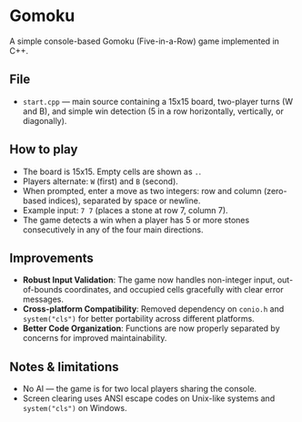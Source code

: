Gomoku
======

A simple console-based Gomoku (Five-in-a-Row) game implemented in C++.

File
----
- `start.cpp` — main source containing a 15x15 board, two-player turns (W and B), and simple win detection (5 in a row horizontally, vertically, or diagonally).

How to play
-----------
- The board is 15x15. Empty cells are shown as `.`.
- Players alternate: `W` (first) and `B` (second).
- When prompted, enter a move as two integers: row and column (zero-based indices), separated by space or newline.
- Example input: `7 7` (places a stone at row 7, column 7).
- The game detects a win when a player has 5 or more stones consecutively in any of the four main directions.

Improvements
------------
- **Robust Input Validation**: The game now handles non-integer input, out-of-bounds coordinates, and occupied cells gracefully with clear error messages.
- **Cross-platform Compatibility**: Removed dependency on `conio.h` and `system("cls")` for better portability across different platforms.
- **Better Code Organization**: Functions are now properly separated by concerns for improved maintainability.

Notes & limitations
-------------------
- No AI — the game is for two local players sharing the console.
- Screen clearing uses ANSI escape codes on Unix-like systems and `system("cls")` on Windows.